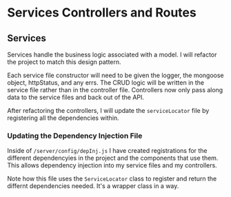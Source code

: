 # Services Controllers and Routes

## Services

Services handle the business logic associated with a model. I will refactor the project to match this design pattern.

Each service file constructor will need to be given the logger, the mongoose object, httpStatus, and any errs. The CRUD logic will be written in the service file rather than in the controller file.
Controllers now only pass along data to the service files and back out of the API.

After refactoring the controllers, I will update the `serviceLocator` file by registering all the dependencies within.

### Updating the Dependency Injection File

Inside of `/server/config/depInj.js` I have created registrations for the different dependencyies in the project and the components that use them. This allows dependency injection into my service files and my controllers. 

Note how this file uses the `ServiceLocator` class to register and return the differnt dependencies needed. It's a wrapper class in a way.

